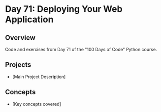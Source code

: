 # Day 71: Deploying Your Web Application

## Overview
Code and exercises from Day 71 of the "100 Days of Code" Python course.

## Projects
- [Main Project Description]

## Concepts
- [Key concepts covered]
